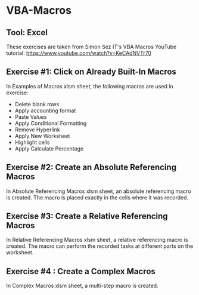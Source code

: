 # VBA-Macros
## Tool: Excel
These exercises are taken from Simon Sez IT's VBA Macros YouTube tutorial: https://www.youtube.com/watch?v=KeCAdNVTr70
## Exercise #1: Click on Already Built-In Macros 
In Examples of Macros xlsm sheet, the following macros are used in exercise: 
* Delete blank rows           
* Apply accounting format     
* Paste Values                
* Apply Conditional Formatting
* Remove Hyperlink
* Apply New Worksheet 
* Highlight cells 
* Apply Calculate Percentage
## Exercise #2: Create an Absolute Referencing Macros
In Absolute Referencing Macros xlsm sheet, an absolute referencing macro is created. The macro is placed exactly in the cells where it was recorded.
## Exercise #3: Create a Relative Referencing Macros
In Relative Referencing Macros xlsm sheet, a relative referencing macro is created. The macro can perform the recorded tasks at different parts on the worksheet.
## Exercise #4 : Create a Complex Macros 
In Complex Macros xlsm sheet, a multi-step macro is created. 
